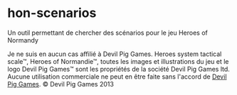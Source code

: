 # hon-scenarios
Un outil permettant de chercher des scénarios pour le jeu Heroes of Normandy

Je ne suis en aucun cas affilié à Devil Pig Games.
Heroes system tactical scale&trade;, Heroes of Normandie&trade;, toutes les images et illustrations du jeu et le logo Devil Pig Games™ sont les propriétés de la société Devil Pig Games ltd.
Aucune utilisation commerciale ne peut en être faite sans l'accord de [Devil Pig Games](http://devil-pig-games.com/). &copy; Devil Pig Games 2013
